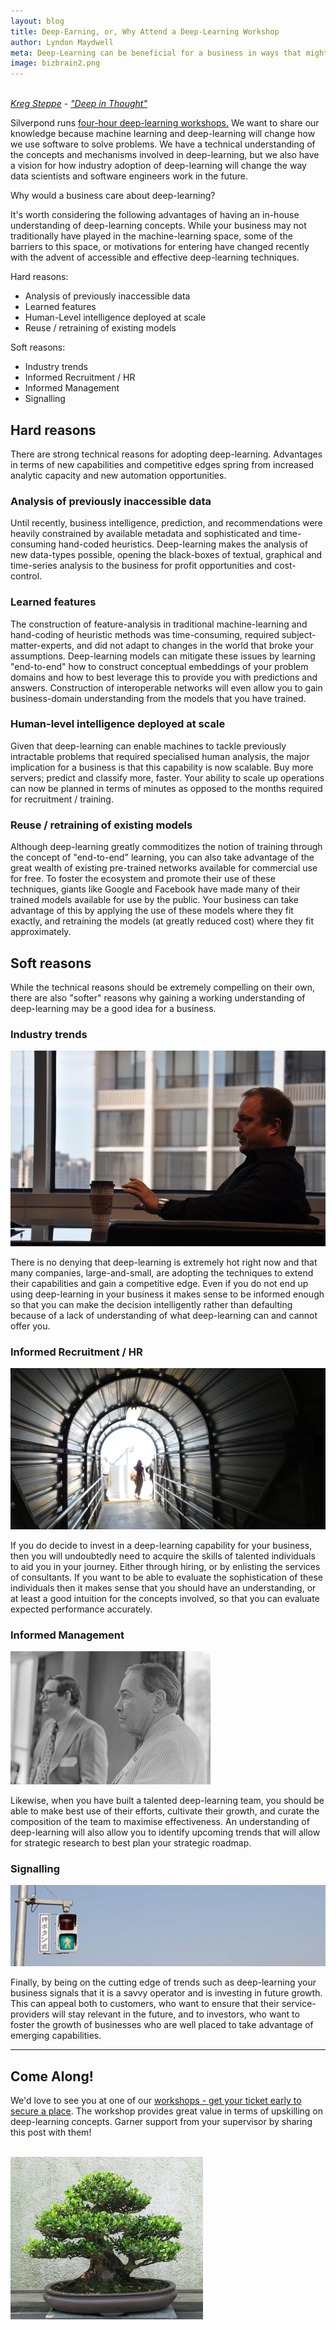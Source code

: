 ```yaml
---
layout: blog
title: Deep-Earning, or, Why Attend a Deep-Learning Workshop
author: Lyndon Maydwell
meta: Deep-Learning can be beneficial for a business in ways that might not be obvious at first...
image: bizbrain2.png
---
```


<p class="attribution">
  <br />
  <em>
    <a href="https://www.flickr.com/photos/spyndle/">Kreg Steppe</a> -
    <a href="https://www.flickr.com/photos/spyndle/2884915815/in/photolist-5oVWXR-eir4MA-b7azHv-8tCQab-a3LXyD-dvUk8q-53FP23-bxk8uc-8H8MQE-8VEK6Y-8ZXpLt-nMScFA-F8eKz9-qVZCHB-g3BZ3S-61CxCh-3Qm2ky-7L73Bw-4vnTeR-kxPtyi-9ZFFND-9g4SXt-9aBSAe-g1NWR-9sd9XG-a3MeZm-8vjcGb-8MZtLb-6inrDn-eEBcmB-5H5P7u-musbQ-5LxPYn-8mH7C3-31FKVp-dyUKKU-7rCxHu-pmtEyX-bvEJGe-5xKMjv-qN2QZJ-4XXG7L-ejezxy-5mdGnT-pbeMb9-6s9rKv-Cr51L-qGvLRQ-aqjLH-8NQ9WX">"Deep in Thought"</a>
  </em>
</p>


Silverpond runs
[ four-hour deep-learning workshops.](http://silverpond.com.au/workshops)
We want to share our knowledge
because machine learning and deep-learning will change how we use software to
solve problems. We have a technical understanding of the concepts and mechanisms
involved in deep-learning, but we also have a vision for how industry
adoption of deep-learning will change the way data scientists and software
engineers work in the future.

Why would a business care about deep-learning?

<!--more-->

It's worth considering the following advantages of having an
in-house understanding of deep-learning concepts. While your
business may not traditionally have played in the machine-learning
space, some of the barriers to this space, or motivations for
entering have changed recently with the advent of accessible
and effective deep-learning techniques.

Hard reasons:

* Analysis of previously inaccessible data
* Learned features
* Human-Level intelligence deployed at scale
* Reuse / retraining of existing models

Soft reasons:

* Industry trends
* Informed Recruitment / HR
* Informed Management
* Signalling

## Hard reasons

There are strong technical reasons for adopting deep-learning.
Advantages in terms of new capabilities and competitive
edges spring from increased analytic capacity and new automation
opportunities.

### Analysis of previously inaccessible data

Until recently, business intelligence, prediction, and recommendations
were heavily constrained by available metadata and sophisticated and
time-consuming hand-coded heuristics. Deep-learning makes the analysis
of new data-types possible, opening the black-boxes of textual, graphical
and time-series analysis to the business for profit opportunities
and cost-control.

### Learned features

The construction of feature-analysis in traditional machine-learning and
hand-coding of heuristic methods was time-consuming, required
subject-matter-experts, and did not adapt to changes in the world that
broke your assumptions. Deep-learning models can mitigate these issues
by learning "end-to-end" how to construct conceptual embeddings of
your problem domains and how to best leverage this to provide you with
predictions and answers. Construction of interoperable networks will
even allow you to gain business-domain understanding from the models that you
have trained.

### Human-level intelligence deployed at scale

Given that deep-learning can enable machines to tackle previously
intractable problems that required specialised human analysis,
the major implication for a business is that this capability is
now scalable. Buy more servers; predict and classify more, faster.
Your ability to scale up operations can now be planned in terms of
minutes as opposed to the months required for recruitment / training.

### Reuse / retraining of existing models

Although deep-learning greatly commoditizes the notion of training
through the concept of "end-to-end" learning, you can also take
advantage of the great wealth of existing pre-trained networks
available for commercial use for free. To foster the ecosystem
and promote their use of these techniques, giants like Google
and Facebook have made many of their trained models available
for use by the public. Your business can take advantage of this
by applying the use of these models where they fit exactly, and
retraining the models (at greatly reduced cost) where they fit approximately.

## Soft reasons

While the technical reasons should be extremely compelling on their
own, there are also "softer" reasons why gaining a working
understanding of deep-learning may be a good idea for a business.

### Industry trends

<img title="https://www.flickr.com/photos/9382228@N08/4836823936/in/photolist-8npZf9-8nmRnc-8nmRNZ-8npZBd-8npZPN-8nmRLH-8nmRDt-8npYjd-8nmRtv-8npZKL-8npZxJ-8npZ5E-8npYXQ-8npYmC-8nmRav-8nmS22-8npZzC-8npYSw-8npZhU-8npYUm-8npYDq-8nmS7F-5XTpVc-7FNRXz-7FSUGu-dknMzL-7FNYyV-7FNRB4-7FSNms-7FSNiC-7FNXe6-7FSQUW-7FNVtr-7FSUbC-7FSUDh-7FNWw2-7FNY2r-7FNRDt-7FSTZQ-7FNYsT-7FNTgT-7FNYhX-7FNWrH-7FNXYp-7FSPh5-7FNSAz-7FNQEZ-7FNXJ8-7FSV5h-7FSQxQ" src="./trends.png" />

There is no denying that deep-learning is extremely hot right now
and that many companies, large-and-small, are adopting the
techniques to extend their capabilities and gain a competitive edge.
Even if you do not end up using deep-learning in your business
it makes sense to be informed enough so that you can make the
decision intelligently rather than defaulting because of
a lack of understanding of what deep-learning can and cannot offer you.

### Informed Recruitment / HR

<img title="https://www.flickr.com/photos/theslowlane/29109445903/in/photolist-6d3MGc-Lmiw7k-8ZJt2D-8ZDfdt-bdd2Kx-76R5Yv" src="./hr.png" />

If you do decide to invest in a deep-learning capability for your business,
then you will undoubtedly need to acquire the skills of talented
individuals to aid you in your journey. Either through hiring, or
by enlisting the services of consultants. If you want to be able
to evaluate the sophistication of these individuals then it makes
sense that you should have an understanding, or at least a good
intuition for the concepts involved, so that you can evaluate
expected performance accurately.

### Informed Management

<img title="https://www.flickr.com/photos/euthman/2100169288/in/photolist-4czVaj-cUYWTJ-4czVjA-dU4aLw-dTXwji-4eYN9S-4eUPRr-dU47nE-4eYNAm-4f5kQA-4czVvL-4f5kJd-81GqdM-dTXuCX-br47Md-4eYN2J-59UxaP-br4aRN-pSSUfc-dTXyEe-dU44dS-pAvBT4-5ePrDE-dU4aq7-9Ap8AA-e9S63H-4eYNsU-pAvFSM-jALBkX-jAKaQx-dU4bSA-dTXxpk-dTXrYp-dU4cEU-hDsgaF-dTXvwi-oW9sax-pAvBUX-jAPgBd-dU49PY-dTXyr8-dTXxKF-dTXuXF-dTXsw8-dTXrt8-jAQmUC-dU44G9-4JD3f7-jALAm2-dU46Xu" src="./management.jpg " />

Likewise, when you have built a talented deep-learning team, you
should be able to make best use of their efforts, cultivate their
growth, and curate the composition of the team to maximise effectiveness.
An understanding of deep-learning will also allow you to identify
upcoming trends that will allow for strategic research to best
plan your strategic roadmap.

### Signalling

<img title="https://www.flickr.com/photos/oimax/62738842/in/photolist-6xy5b-7QHuhf-5UZUmp-5Q5Ha8-zfemfi-mWUYYB-8YukwM-cB35bG-9yx371-2MyHVt-REydx-aXbn9K-4duAmu-eCuvc-fr7pu6-8WYyUs-ocfLuT-6G7Z2k-qWkmW3-6fvDin-64HeV-6m2wHQ-fHNtZ5-bDVU1-opg9VA-fWLVL9-6d141p-8DNEdr-8DNEmk-azhoGN-4mFQaT-k5sftV-aw52mM-fbPyHw-8jnNto-dx9HN-dx9J1-2bv723-73foo2-qEJB1K-6W3AgV-3Gsp9-bwA4yT-prVM1z-6c2Lix-6Zcx9Q-tvWtVw-cF9qTo-HoEr44-reokpf" src="./signal.png" />

Finally, by being on the cutting edge of trends such as deep-learning
your business signals that it is a savvy operator and is investing
in future growth. This can appeal both to customers, who want to ensure
that their service-providers will stay relevant in the future, and
to investors, who want to foster the growth of businesses who are
well placed to take advantage of emerging capabilities.

---

## Come Along!

We'd love to see you at one of our [workshops - get your ticket early to secure a place](/workshops).
The workshop provides great value in terms of upskilling on deep-learning concepts.
Garner support from your supervisor by sharing this post with them! 

<br />

<img title="https://en.wikipedia.org/wiki/Bonsai#/media/File:Eurya,_1970-2007.jpg" src="./bonsai.jpg" />
